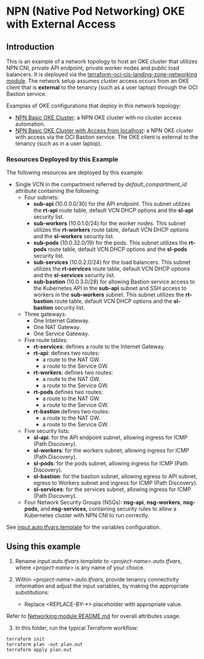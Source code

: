 <!-- BEGIN_TF_DOCS -->
# NPN (Native Pod Networking) OKE with External Access

## Introduction

This is an example of a network topology to host an OKE cluster that utilizes NPN CNI, private API endpoint, private worker nodes and public load balancers. It is deployed via the [terraform-oci-cis-landing-zone-networking module](https://github.com/oracle-quickstart/terraform-oci-cis-landing-zone-networking). The network setup assumes cluster access occurs from an OKE client that is **external** to the tenancy (such as a user laptop) through the OCI Bastion service. 

Examples of OKE configurations that deploy in this network topology:
- [NPN Basic OKE Cluster](https://github.com/oracle-quickstart/terraform-oci-secure-workloads/tree/main/cis-oke/examples/native/basic): a NPN OKE cluster with no cluster access automation.
- [NPN Basic OKE Cluster with Access from localhost](https://github.com/oracle-quickstart/terraform-oci-secure-workloads/tree/main/cis-oke/examples/native/basic-access-via-bastion-from-localhost): a NPN OKE cluster with access via the OCI Bastion service. The OKE client is external to the tenancy (such as in a user laptop).

### Resources Deployed by this Example

The following resources are deployed by this example:

- Single VCN in the compartment referred by *default_compartment_id* attribute containing the following:
    - Four subnets:
        - **sub-api** (10.0.0.0/30) for the API endpoint. This subnet utilizes the **rt-api** route table, default VCN DHCP options and the **sl-api** security list.
        -  **sub-workers** (10.0.1.0/24) for the worker nodes. This subnet utilizes the **rt-workers** route table, default VCN DHCP options and the **sl-workers** security list.
        -  **sub-pods** (10.0.32.0/19) for the pods. This subnet utilizes the **rt-pods** route table, default VCN DHCP options and the **sl-pods** security list.
        - **sub-services** (10.0.2.0/24) for the load balancers. This subnet utilizes the **rt-services** route table, default VCN DHCP options and the **sl-services** security list.
        - **sub-bastion** (10.0.3.0/28) for allowing Bastion service access to the Kubernetes API in the **sub-api** subnet and SSH access to workers in the **sub-workers** subnet. This subnet utilizes the **rt-bastion** route table, default VCN DHCP options and the **sl-bastion** security list.
    - Three gateways:
        - One Internet Gateway.
        - One NAT Gateway.
        - One Service Gateway. 
    - Five route tables:
        - **rt-services**: defines a route to the Internet Gateway.
        - **rt-api**: defines two routes:
            - a route to the NAT GW.
            - a route to the Service GW.
        - **rt-workers**: defines two routes:
            - a route to the NAT GW.
            - a route to the Service GW.
        - **rt-pods** defines two routes:
            - a route to the NAT GW.
            - a route to the Service GW.            
        - **rt-bastion** defines two routes:
            - a route to the NAT GW.
            - a route to the Service GW.      
    - Five security lists:
        - **sl-api**: for the API endpoint subnet, allowing ingress for ICMP (Path Discovery).
        - **sl-workers**: for the workers subnet, allowing ingress for ICMP (Path Discovery).
        - **sl-pods**: for the pods subnet, allowing ingress for ICMP (Path Discovery).
        - **sl-bastion**: for the bastion subnet, allowing egress to API subnet, egress to Workers subnet and ingress for ICMP (Path Discovery).
        - **sl-services**: for the services subnet, allowing ingress for ICMP (Path Discovery).                      
    - Four Network Security Groups (NSGs): **nsg-api**, **nsg-workers**, **nsg-pods**, and **nsg-services**,  containing security rules to allow a Kubernetes cluster with NPN CNI to run correctly.

See [input.auto.tfvars.template](./input.auto.tfvars.template) for the variables configuration.

## Using this example
1. Rename *input.auto.tfvars.template* to *\<project-name\>.auto.tfvars*, where *\<project-name\>* is any name of your choice.

2. Within *\<project-name\>.auto.tfvars*, provide tenancy connectivity information and adjust the input variables, by making the appropriate substitutions:
   - Replace \<REPLACE-BY-\*\> placeholder with appropriate value. 
   
Refer to [Networking module README.md](../../README.md) for overall attributes usage.

3. In this folder, run the typical Terraform workflow:
```
terraform init
terraform plan -out plan.out
terraform apply plan.out
```